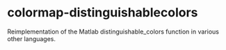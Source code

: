 colormap-distinguishablecolors
==============================

Reimplementation of the Matlab distinguishable_colors function in various other languages.
